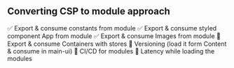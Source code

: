 ## Converting CSP to module approach

✅ Export & consume constants from module
✅ Export & consume styled component App from module
✅ Export & consume Images from module
🚧 Export & consume Containers with stores
🚧 Versioning (load it form Content & consume in main-ui)
🚧 CI/CD for modules
🚧 Latency while loading the modules
